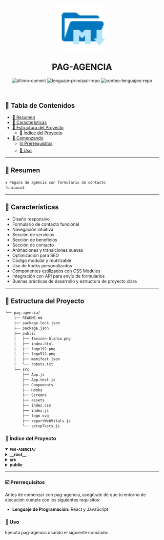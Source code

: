 <p align="center">
    <img src="https://raw.githubusercontent.com/PKief/vscode-material-icon-theme/ec559a9f6bfd399b82bb44393651661b08aaf7ba/icons/folder-markdown-open.svg" align="center" width="30%">
</p>
<p align="center"><h1 align="center">PAG-AGENCIA</h1></p>
<p align="center">
</p>
<p align="center">
    <img src="https://img.shields.io/github/last-commit/fergone03/pag-agencia?style=default&logo=git&logoColor=white&color=223951" alt="último-commit">
    <img src="https://img.shields.io/github/languages/top/fergone03/pag-agencia?style=default&color=223951" alt="lenguaje-principal-repo">
    <img src="https://img.shields.io/github/languages/count/fergone03/pag-agencia?style=default&color=223951" alt="conteo-lenguajes-repo">
</p>
<br>

## 🔗 Tabla de Contenidos

- [📍 Resumen](#-resumen)
- [👾 Características](#-características)
- [📁 Estructura del Proyecto](#-estructura-del-proyecto)
  - [📂 Índice del Proyecto](#-índice-del-proyecto)
- [🚀 Comenzando](#-comenzando)
  - [☑️ Prerrequisitos](#-prerrequisitos)
  - [🤖 Uso](#🤖-uso)

---

## 📍 Resumen

<code>❯ Página de agencia con formulario de contacto funcional</code> 

---

## 👾 Características

- Diseño responsivo
- Formulario de contacto funcional
- Navegación intuitiva
- Sección de servicios
- Sección de beneficios
- Sección de contacto
- Animaciones y transiciones suaves
- Optimización para SEO
- Código modular y reutilizable
- Uso de hooks personalizados
- Componentes estilizados con CSS Modules
- Integración con API para envío de formularios
- Buenas prácticas de desarrollo y estructura de proyecto clara

---

## 📁 Estructura del Proyecto

```sh
└── pag-agencia/
    ├── README.md
    ├── package-lock.json
    ├── package.json
    ├── public
    │   ├── favicon-blanco.png
    │   ├── index.html
    │   ├── logo192.png
    │   ├── logo512.png
    │   ├── manifest.json
    │   └── robots.txt
    └── src
        ├── App.js
        ├── App.test.js
        ├── Components
        ├── Hooks
        ├── Screens
        ├── assets
        ├── index.css
        ├── index.js
        ├── logo.svg
        ├── reportWebVitals.js
        └── setupTests.js
```


### 📂 Índice del Proyecto
<details open>
    <summary><b><code>PAG-AGENCIA/</code></b></summary>
    <details> <!-- __root__ Submodule -->
        <summary><b>__root__</b></summary>
        <blockquote>
            <table>
            <tr>
                <td><b><a href='https://github.com/fergone03/pag-agencia/blob/master/package-lock.json'>package-lock.json</a></b></td>
                <td><code>Archivo de bloqueo de dependencias</code></td>
            </tr>
            <tr>
                <td><b><a href='https://github.com/fergone03/pag-agencia/blob/master/package.json'>package.json</a></b></td>
                <td><code>Archivo de configuración del proyecto</code></td>
            </tr>
            </table>
        </blockquote>
    </details>
    <details> <!-- src Submodule -->
        <summary><b>src</b></summary>
        <blockquote>
            <table>
            <tr>
                <td><b><a href='https://github.com/fergone03/pag-agencia/blob/master/src/index.css'>index.css</a></b></td>
                <td><code>Estilos globales de la aplicación</code></td>
            </tr>
            <tr>
                <td><b><a href='https://github.com/fergone03/pag-agencia/blob/master/src/App.test.js'>App.test.js</a></b></td>
                <td><code>Pruebas unitarias para App</code></td>
            </tr>
            <tr>
                <td><b><a href='https://github.com/fergone03/pag-agencia/blob/master/src/setupTests.js'>setupTests.js</a></b></td>
                <td><code>Configuración de pruebas</code></td>
            </tr>
            <tr>
                <td><b><a href='https://github.com/fergone03/pag-agencia/blob/master/src/App.js'>App.js</a></b></td>
                <td><code>Componente principal de la aplicación</code></td>
            </tr>
            <tr>
                <td><b><a href='https://github.com/fergone03/pag-agencia/blob/master/src/reportWebVitals.js'>reportWebVitals.js</a></b></td>
                <td><code>Reporte de métricas de rendimiento</code></td>
            </tr>
            <tr>
                <td><b><a href='https://github.com/fergone03/pag-agencia/blob/master/src/index.js'>index.js</a></b></td>
                <td><code>Punto de entrada de la aplicación</code></td>
            </tr>
            </table>
            <details>
                <summary><b>Componentes</b></summary>
                <blockquote>
                    <table>
                    <tr>
                        <td><b><a href='https://github.com/fergone03/pag-agencia/blob/master/src/Components/Step.js'>Step.js</a></b></td>
                        <td><code>Componente de paso</code></td>
                    </tr>
                    <tr>
                        <td><b><a href='https://github.com/fergone03/pag-agencia/blob/master/src/Components/NavBar.js'>NavBar.js</a></b></td>
                        <td><code>Componente de barra de navegación</code></td>
                    </tr>
                    <tr>
                        <td><b><a href='https://github.com/fergone03/pag-agencia/blob/master/src/Components/NavBar.module.css'>NavBar.module.css</a></b></td>
                        <td><code>Estilos para NavBar</code></td>
                    </tr>
                    <tr>
                        <td><b><a href='https://github.com/fergone03/pag-agencia/blob/master/src/Components/Step.module.css'>Step.module.css</a></b></td>
                        <td><code>Estilos para Step</code></td>
                    </tr>
                    </table>
                </blockquote>
            </details>
            <details>
                <summary><b>Hooks</b></summary>
                <blockquote>
                    <table>
                    <tr>
                        <td><b><a href='https://github.com/fergone03/pag-agencia/blob/master/src/Hooks/scrollPosition.js'>scrollPosition.js</a></b></td>
                        <td><code>Hook para posición de scroll</code></td>
                    </tr>
                    </table>
                </blockquote>
            </details>
            <details>
                <summary><b>Pantallas</b></summary>
                <blockquote>
                    <table>
                    <tr>
                        <td><b><a href='https://github.com/fergone03/pag-agencia/blob/master/src/Screens/Home.module.css'>Home.module.css</a></b></td>
                        <td><code>Estilos para Home</code></td>
                    </tr>
                    <tr>
                        <td><b><a href='https://github.com/fergone03/pag-agencia/blob/master/src/Screens/Benefits.js'>Benefits.js</a></b></td>
                        <td><code>Componente de beneficios</code></td>
                    </tr>
                    <tr>
                        <td><b><a href='https://github.com/fergone03/pag-agencia/blob/master/src/Screens/Contact.js'>Contact.js</a></b></td>
                        <td><code>Componente de contacto</code></td>
                    </tr>
                    <tr>
                        <td><b><a href='https://github.com/fergone03/pag-agencia/blob/master/src/Screens/Home.js'>Home.js</a></b></td>
                        <td><code>Componente de inicio</code></td>
                    </tr>
                    <tr>
                        <td><b><a href='https://github.com/fergone03/pag-agencia/blob/master/src/Screens/Services.module.css'>Services.module.css</a></b></td>
                        <td><code>Estilos para Services</code></td>
                    </tr>
                    <tr>
                        <td><b><a href='https://github.com/fergone03/pag-agencia/blob/master/src/Screens/Contact.module.css'>Contact.module.css</a></b></td>
                        <td><code>Estilos para Contact</code></td>
                    </tr>
                    <tr>
                        <td><b><a href='https://github.com/fergone03/pag-agencia/blob/master/src/Screens/HowWeWork.js'>HowWeWork.js</a></b></td>
                        <td><code>Componente de cómo trabajamos</code></td>
                    </tr>
                    <tr>
                        <td><b><a href='https://github.com/fergone03/pag-agencia/blob/master/src/Screens/Services.js'>Services.js</a></b></td>
                        <td><code>Componente de servicios</code></td>
                    </tr>
                    <tr>
                        <td><b><a href='https://github.com/fergone03/pag-agencia/blob/master/src/Screens/HowWeWork.module.css'>HowWeWork.module.css</a></b></td>
                        <td><code>Estilos para HowWeWork</code></td>
                    </tr>
                    <tr>
                        <td><b><a href='https://github.com/fergone03/pag-agencia/blob/master/src/Screens/Benefits.module.css'>Benefits.module.css</a></b></td>
                        <td><code>Estilos para Benefits</code></td>
                    </tr>
                    </table>
                </blockquote>
            </details>
        </blockquote>
    </details>
    <details> <!-- public Submodule -->
        <summary><b>public</b></summary>
        <blockquote>
            <table>
            <tr>
                <td><b><a href='https://github.com/fergone03/pag-agencia/blob/master/public/index.html'>index.html</a></b></td>
                <td><code>Archivo HTML principal</code></td>
            </tr>
            <tr>
                <td><b><a href='https://github.com/fergone03/pag-agencia/blob/master/public/manifest.json'>manifest.json</a></b></td>
                <td><code>Archivo de manifiesto de la aplicación</code></td>
            </tr>
            <tr>
                <td><b><a href='https://github.com/fergone03/pag-agencia/blob/master/public/robots.txt'>robots.txt</a></b></td>
            </tr>
            </table>
        </blockquote>
    </details>
</details>

---

### ☑️ Prerrequisitos

Antes de comenzar con pag-agencia, asegúrate de que tu entorno de ejecución cumpla con los siguientes requisitos:

- **Lenguaje de Programación:** React y JavaScript

### 🤖 Uso
Ejecuta pag-agencia usando el siguiente comando:

